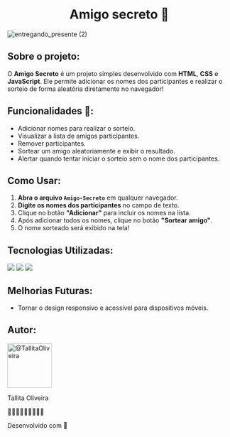   <h1 align="center">Amigo secreto  🎉 </h1>

![entregando_presente (2)](https://github.com/user-attachments/assets/e3a5a19f-e29c-4ebc-9a05-abb53e722d93)

## Sobre o projeto: 

O **Amigo Secreto** é um projeto simples desenvolvido com **HTML**, **CSS** e **JavaScript**. Ele permite adicionar os nomes dos participantes e realizar o sorteio de forma aleatória diretamente no navegador!

## Funcionalidades 🔧:

- Adicionar nomes para realizar o  sorteio.
- Visualizar a lista de amigos participantes.
- Remover participantes.
- Sortear um amigo aleatoriamente e exibir o resultado.
- Alertar quando tentar iniciar o sorteio sem o nome dos participantes.

## Como Usar:

1. **Abra o arquivo `Amigo-Secreto`** em qualquer navegador.
2. **Digite os nomes dos participantes** no campo de texto.
3. Clique no botão **"Adicionar"** para incluir os nomes na lista.
4. Após adicionar todos os nomes, clique no botão **"Sortear amigo"**.
5. O nome sorteado será exibido na tela!

## Tecnologias Utilizadas:
<div>
  <img src="https://img.shields.io/badge/HTML-239120?style=for-the-badge&logo=html5&logoColor=white">
  <img src="https://img.shields.io/badge/CSS-239120?&style=for-the-badge&logo=css3&logoColor=white">
  <img src="https://img.shields.io/badge/JavaScript-F7DF1E?style=for-the-badge&logo=javascript&logoColor=black">
</div>

## Melhorias Futuras:

- Tornar o design responsivo e acessível para dispositivos móveis.

## Autor:
<div>
  <img class="avatar rounded-2 avatar-user" src="https://avatars.githubusercontent.com/u/195286571?s=400&amp;u=cb420fdf565adcd0eccfa49d9dc84802356d14ff&amp;v=4" width="100" height="100" alt="@TallitaOliveira">
  <p>Tallita Oliveira</p>
</div>
🌷🌼🌷🌼🌷🌼🌷🌼🌷

Desenvolvido com 💜








